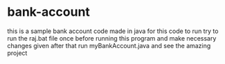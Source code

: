# bank-account
this is a sample bank account code made in java
for this code to run try to run the raj.bat file once before running this program
and make necessary changes given
after that run myBankAccount.java and see the amazing project
